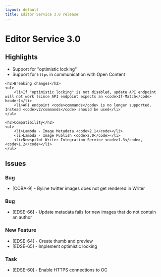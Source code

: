 ```yaml
---
layout: default
title: Editor Service 3.0 release
---
```

<div class="jumbotron">
    <h1>Editor Service 3.0</h1>
    <h2>Highlights</h2>
    <ul>
        <li>Support for "optimistic locking"</li>
        <li>Support for <code>https</code> in communication with Open Content</li>
    </ul>
    
    <h2>Breaking changes</h2>
    <ul>
        <li>If "optimistic locking" is not disabled, update API endpoint will not work (since API endpoint expects an <code>If-Match</code> header)</li>
        <li>API endpoint <code>commands</code> is no longer supported. Instead <code>v2/commands</code> should be used</li>        
    </ul>
    
    <h2>Compatibility</h2>
    <ul>
        <li>Lambda - Image Metadata <code>2.1</code></li>
        <li>Lambda - Image Publish <code>2.0</code></li>
        <li>Newspilot Writer Integration Service <code>1.3</code>, <code>1.2</code></li>
    </ul>
</div>

## Issues  

### Bug
* [COBA-9] - Byline twitter images does not get rendered in Writer

### Bug    
* [EDSE-66] - Update metadata fails for new images that do not contain an author

### New Feature
* [EDSE-64] - Create thumb and preview
* [EDSE-65] - Implement optimistic locking

### Task
* [EDSE-60] - Enable HTTPS connections to OC